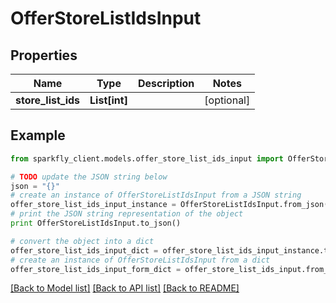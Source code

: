 # OfferStoreListIdsInput


## Properties
Name | Type | Description | Notes
------------ | ------------- | ------------- | -------------
**store_list_ids** | **List[int]** |  | [optional] 

## Example

```python
from sparkfly_client.models.offer_store_list_ids_input import OfferStoreListIdsInput

# TODO update the JSON string below
json = "{}"
# create an instance of OfferStoreListIdsInput from a JSON string
offer_store_list_ids_input_instance = OfferStoreListIdsInput.from_json(json)
# print the JSON string representation of the object
print OfferStoreListIdsInput.to_json()

# convert the object into a dict
offer_store_list_ids_input_dict = offer_store_list_ids_input_instance.to_dict()
# create an instance of OfferStoreListIdsInput from a dict
offer_store_list_ids_input_form_dict = offer_store_list_ids_input.from_dict(offer_store_list_ids_input_dict)
```
[[Back to Model list]](../README.md#documentation-for-models) [[Back to API list]](../README.md#documentation-for-api-endpoints) [[Back to README]](../README.md)


